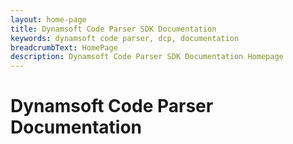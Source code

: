 ```yaml
---
layout: home-page
title: Dynamsoft Code Parser SDK Documentation
keywords: dynamsoft code parser, dcp, documentation
breadcrumbText: HomePage
description: Dynamsoft Code Parser SDK Documentation Homepage
---
```


# Dynamsoft Code Parser Documentation
